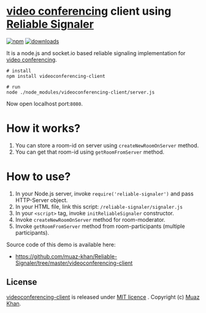 # [video conferencing](https://github.com/muaz-khan/WebRTC-Experiment/blob/master/video-conference) client using [Reliable Signaler](https://github.com/muaz-khan/Reliable-Signaler)

[![npm](https://img.shields.io/npm/v/videoconferencing-client.svg)](https://npmjs.org/package/videoconferencing-client) [![downloads](https://img.shields.io/npm/dm/videoconferencing-client.svg)](https://npmjs.org/package/videoconferencing-client)

It is a node.js and socket.io based reliable signaling implementation for [video conferencing](https://github.com/muaz-khan/WebRTC-Experiment/blob/master/video-conference).

```
# install
npm install videoconferencing-client

# run
node ./node_modules/videoconferencing-client/server.js
```

Now open localhost port:`8080`.

# How it works?

1. You can store a room-id on server using `createNewRoomOnServer` method.
2. You can get that room-id using `getRoomFromServer` method.

# How to use?

1. In your Node.js server, invoke `require('reliable-signaler')` and pass HTTP-Server object.
2. In your HTML file, link this script: `/reliable-signaler/signaler.js`
3. In your `<script>` tag, invoke `initReliableSignaler` constructor.
4. Invoke `createNewRoomOnServer` method for room-moderator.
5. Invoke `getRoomFromServer` method from room-participants (multiple participants).

Source code of this demo is available here:

* https://github.com/muaz-khan/Reliable-Signaler/tree/master/videoconferencing-client

## License

[videoconferencing-client](https://www.npmjs.org/package/videoconferencing-client) is released under [MIT licence](https://www.webrtc-experiment.com/licence/) . Copyright (c) [Muaz Khan](https://plus.google.com/+MuazKhan).
